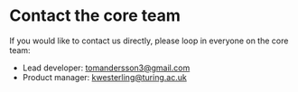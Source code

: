 # Contact the core team

If you would like to contact us directly, please loop in everyone on the core team:

* Lead developer: tomandersson3@gmail.com
* Product manager: kwesterling@turing.ac.uk
